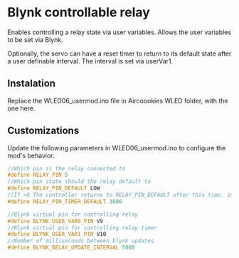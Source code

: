 # Blynk controllable relay
Enables controlling a relay state via user variables. Allows the user variables to be set via Blynk.

Optionally, the servo can have a reset timer to return to its default state after a user definable interval. The interval is set via userVar1.

## Instalation

Replace the WLED06_usermod.ino file in Aircoookies WLED folder, with the one here.

## Customizations

Update the following parameters in WLED06_usermod.ino to configure the mod's behavior:

```cpp
//Which pin is the relay connected to
#define RELAY_PIN 5
//Which pin state should the relay default to
#define RELAY_PIN_DEFAULT LOW
//If >0 The controller returns to RELAY_PIN_DEFAULT after this time, in milliseconds
#define RELAY_PIN_TIMER_DEFAULT 3000

//Blynk virtual pin for controlling relay
#define BLYNK_USER_VAR0_PIN V9
//Blynk virtual pin for controlling relay timer
#define BLYNK_USER_VAR1_PIN V10
//Number of milliseconds between blynk updates
#define BLYNK_RELAY_UPDATE_INTERVAL 5000
```
